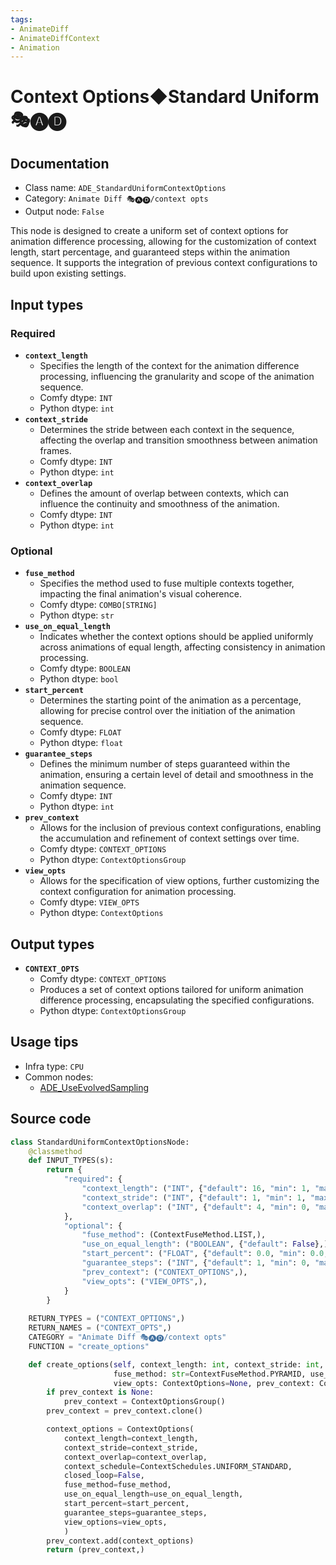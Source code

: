 ```yaml
---
tags:
- AnimateDiff
- AnimateDiffContext
- Animation
---
```


# Context Options◆Standard Uniform 🎭🅐🅓
## Documentation
- Class name: `ADE_StandardUniformContextOptions`
- Category: `Animate Diff 🎭🅐🅓/context opts`
- Output node: `False`

This node is designed to create a uniform set of context options for animation difference processing, allowing for the customization of context length, start percentage, and guaranteed steps within the animation sequence. It supports the integration of previous context configurations to build upon existing settings.
## Input types
### Required
- **`context_length`**
    - Specifies the length of the context for the animation difference processing, influencing the granularity and scope of the animation sequence.
    - Comfy dtype: `INT`
    - Python dtype: `int`
- **`context_stride`**
    - Determines the stride between each context in the sequence, affecting the overlap and transition smoothness between animation frames.
    - Comfy dtype: `INT`
    - Python dtype: `int`
- **`context_overlap`**
    - Defines the amount of overlap between contexts, which can influence the continuity and smoothness of the animation.
    - Comfy dtype: `INT`
    - Python dtype: `int`
### Optional
- **`fuse_method`**
    - Specifies the method used to fuse multiple contexts together, impacting the final animation's visual coherence.
    - Comfy dtype: `COMBO[STRING]`
    - Python dtype: `str`
- **`use_on_equal_length`**
    - Indicates whether the context options should be applied uniformly across animations of equal length, affecting consistency in animation processing.
    - Comfy dtype: `BOOLEAN`
    - Python dtype: `bool`
- **`start_percent`**
    - Determines the starting point of the animation as a percentage, allowing for precise control over the initiation of the animation sequence.
    - Comfy dtype: `FLOAT`
    - Python dtype: `float`
- **`guarantee_steps`**
    - Defines the minimum number of steps guaranteed within the animation, ensuring a certain level of detail and smoothness in the animation sequence.
    - Comfy dtype: `INT`
    - Python dtype: `int`
- **`prev_context`**
    - Allows for the inclusion of previous context configurations, enabling the accumulation and refinement of context settings over time.
    - Comfy dtype: `CONTEXT_OPTIONS`
    - Python dtype: `ContextOptionsGroup`
- **`view_opts`**
    - Allows for the specification of view options, further customizing the context configuration for animation processing.
    - Comfy dtype: `VIEW_OPTS`
    - Python dtype: `ContextOptions`
## Output types
- **`CONTEXT_OPTS`**
    - Comfy dtype: `CONTEXT_OPTIONS`
    - Produces a set of context options tailored for uniform animation difference processing, encapsulating the specified configurations.
    - Python dtype: `ContextOptionsGroup`
## Usage tips
- Infra type: `CPU`
- Common nodes:
    - [ADE_UseEvolvedSampling](../../ComfyUI-AnimateDiff-Evolved/Nodes/ADE_UseEvolvedSampling.md)



## Source code
```python
class StandardUniformContextOptionsNode:
    @classmethod
    def INPUT_TYPES(s):
        return {
            "required": {
                "context_length": ("INT", {"default": 16, "min": 1, "max": LENGTH_MAX}),
                "context_stride": ("INT", {"default": 1, "min": 1, "max": STRIDE_MAX}),
                "context_overlap": ("INT", {"default": 4, "min": 0, "max": OVERLAP_MAX}),
            },
            "optional": {
                "fuse_method": (ContextFuseMethod.LIST,),
                "use_on_equal_length": ("BOOLEAN", {"default": False},),
                "start_percent": ("FLOAT", {"default": 0.0, "min": 0.0, "max": 1.0, "step": 0.001}),
                "guarantee_steps": ("INT", {"default": 1, "min": 0, "max": BIGMAX}),
                "prev_context": ("CONTEXT_OPTIONS",),
                "view_opts": ("VIEW_OPTS",),
            }
        }
    
    RETURN_TYPES = ("CONTEXT_OPTIONS",)
    RETURN_NAMES = ("CONTEXT_OPTS",)
    CATEGORY = "Animate Diff 🎭🅐🅓/context opts"
    FUNCTION = "create_options"

    def create_options(self, context_length: int, context_stride: int, context_overlap: int,
                       fuse_method: str=ContextFuseMethod.PYRAMID, use_on_equal_length=False, start_percent: float=0.0, guarantee_steps: int=1,
                       view_opts: ContextOptions=None, prev_context: ContextOptionsGroup=None):
        if prev_context is None:
            prev_context = ContextOptionsGroup()
        prev_context = prev_context.clone()

        context_options = ContextOptions(
            context_length=context_length,
            context_stride=context_stride,
            context_overlap=context_overlap,
            context_schedule=ContextSchedules.UNIFORM_STANDARD,
            closed_loop=False,
            fuse_method=fuse_method,
            use_on_equal_length=use_on_equal_length,
            start_percent=start_percent,
            guarantee_steps=guarantee_steps,
            view_options=view_opts,
            )
        prev_context.add(context_options)
        return (prev_context,)

```
